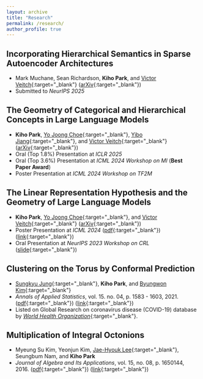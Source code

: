 ```yaml
---
layout: archive
title: "Research"
permalink: /research/
author_profile: true
---
```

## **Incorporating Hierarchical Semantics in Sparse Autoencoder Architectures**
* Mark Muchane, Sean Richardson, **Kiho Park**, and [Victor Veitch](http://victorveitch.com/){:target="_blank"}  ([arXiv](https://arxiv.org/abs/2506.01197){:target="_blank"})
* Submitted to *NeurIPS 2025*

## **The Geometry of Categorical and Hierarchical Concepts in Large Language Models**
* **Kiho Park**, [Yo Joong Choe](https://yjchoe.github.io/){:target="_blank"}, [Yibo Jiang](https://ybjiaang.github.io){:target="_blank"}, and [Victor Veitch](http://victorveitch.com/){:target="_blank"} ([arXiv](https://arxiv.org/abs/2406.01506){:target="_blank"})
* Oral (Top 1.8%) Presentation at *ICLR 2025*
* Oral (Top 3.6%) Presentation at *ICML 2024 Workshop on MI* (**Best Paper Award**)
* Poster Presentation at *ICML 2024 Workshop on TF2M*

## **The Linear Representation Hypothesis and the Geometry of Large Language Models**
* **Kiho Park**, [Yo Joong Choe](https://yjchoe.github.io/){:target="_blank"}, and [Victor Veitch](http://victorveitch.com/){:target="_blank"} ([arXiv](https://arxiv.org/abs/2311.03658){:target="_blank"})
* Poster Presentation at *ICML 2024* ([pdf](http://kihopark.github.io/files/paper3.pdf){:target="_blank"}) ([link](https://icml.cc/virtual/2024/poster/33950){:target="_blank"})
* Oral Presentation at *NeurIPS 2023 Workshop on CRL* ([slide](http://kihopark.github.io/files/NeurIPS%202023%20Workshop%20keynote.pdf){:target="_blank"})

## **Clustering on the Torus by Conformal Prediction**
* [Sungkyu Jung](http://jung.snu.ac.kr/){:target="_blank"}, **Kiho Park**, and [Byungwon Kim](https://sites.google.com/view/ns208/home){:target="_blank"}
* *Annals of Applied Statistics*, vol. 15. no. 04, p. 1583 - 1603, 2021. ([pdf](http://kihopark.github.io/files/paper2.pdf){:target="_blank"}) ([link](https://projecteuclid.org/journals/annals-of-applied-statistics/volume-15/issue-4/Clustering-on-the-torus-by-conformal-prediction/10.1214/21-AOAS1459.short){:target="_blank"})
* Listed on Global Research on coronavirus disease (COVID-19) database by [*World Health Organization*](https://search.bvsalud.org/global-literature-on-novel-coronavirus-2019-ncov/resource/en/covidwho-1581941){:target="_blank"}. 

## **Multiplication of Integral Octonions**
* Myeung Su Kim, Yeonjun Kim, [Jae-Hyouk Lee](http://home.ewha.ac.kr/jaehyouk/){:target="_blank"}, Seungbum Nam, and **Kiho Park**
* *Journal of Algebra and Its Applications*, vol. 15, no. 08, p. 1650144, 2016. ([pdf](http://kihopark.github.io/files/paper1.pdf){:target="_blank"}) ([link](https://www.worldscientific.com/doi/abs/10.1142/S0219498816501449){:target="_blank"})

<!--
{% for post in site.publications reversed %}
  {% include archive-single.html %}
{% endfor %}
-->
